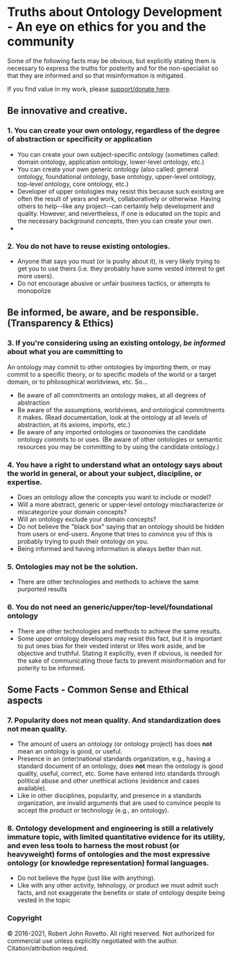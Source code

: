 # Truths about Ontology Development - An eye on ethics for you and the community

Some of the following facts may be obvious, but explicitly stating them is necessary to express the truths for posterity and for the non-specialist so that they are informed and so that misinformation is mitigated.

If you find value in my work, please [support/donate here](https://gogetfunding.com/knowledge-organization-services-ontology-terminology-metadata-concept-analysis/).

## Be innovative and creative.
### 1. You can create your own ontology, regardless of the degree of abstraction or specificity or application
- You can create your own subject-specific ontology (sometimes called: domain ontology, application ontology, lower-level ontology, etc.)
- You can create your own generic ontology (also called: general ontology, foundational ontology, base ontology, upper-level ontology, top-level ontology, core ontology, etc.)
- Developer of upper ontologies may resist this because such existing are often the result of years and work, collaboratively or otherwise. Having others to help--like any project--can certainly help development and quality. However, and nevertheless, if one is educated on the topic and the necessary background concepts, then you can create your own.    
-  
### 2. You do not have to reuse existing ontologies.
- Anyone that says you must (or is pushy about it), is very likely trying to get you to use theirs (i.e. they probably have some vested interest to get more users).
- Do not encourage abusive or unfair business tactics, or attempts to monopolize

## Be informed, be aware, and be responsible. (Transparency & Ethics)
### 3. If you're considering using an existing ontology, _be informed_ about what you are committing to
An ontology may commit to other ontologies by importing them, or may commit to a specific theory, or to specific models of the world or a target domain, or to philosophical worldviews, etc. So...
- Be aware of all commitments an ontology makes, at all degrees of abstraction
- Be aware of the assumptions, worldviews, and ontological commitments it makes. (Read documentation, look at the ontology at all levels of abstraction, at its axioms, imports, etc.)
- Be aware of any imported ontologies or taxonomies the candidate ontology commits to or uses.
(Be aware of other ontologies or semantic resources you may be committing to by using the candidate ontology.)

### 4. You have a right to understand what an ontology says about the world in general, or about your subject, discipline, or expertise.
- Does an ontology allow the concepts you want to include or model?
- Will a more abstract, generic or upper-level ontology mischaracterize or miscategorize your domain concepts? 
- Will an ontology exclude your domain concepts? 
- Do not believe the "black box" saying that an ontology should be hidden from users or end-users. Anyone that tries to convince you of this is probably trying to push their ontology on you.
- Being informed and having information is always better than not.

### 5. Ontologies may not be the solution.
- There are other technologies and methods to achieve the same purported results

### 6. You do not need an generic/upper/top-level/foundational ontology
- There are other technologies and methods to achieve the same results.
- Some upper ontology developers may resist this fact, but it is important to put ones bias for their vested interst or lifes work aside, and be objective and truthful. Stating it explicitly, even if obvious, is needed for the sake of communicating those facts to prevent misinformation and for poterity to be informed.

## Some Facts - Common Sense and Ethical aspects

### 7. Popularity does not mean quality. And standardization does not mean quality.
- The amount of users an ontology (or ontology project) has does **not** mean an ontology is good, or useful.
- Presence in an (inter)national standards organization, e.g., having a standard document of an ontology, does **not** mean the ontology is good quality, useful, correct, etc. Some have entered into standards through political abuse and other unethical actions (evidence and cases available).
- Like in other disciplines, popularity, and presence in a standards organization, are invalid arguments that are used to convince people to accept the product or technology (e.g., an ontology).

### 8. Ontology development and engineering is still a relatively immature topic, with limited quantitative evidence for its utility, and even less tools to harness the most robust (or heavyweight) forms of ontologies and the most expressive ontology (or knowledge representation) formal languages.
- Do not believe the hype (just like with anything).
- Like with any other activity, tehnology, or product we must admit such facts, and not exaggerate the benefits or state of ontology despite being vested in the topic

### Copyright
© 2016-2021, Robert John Rovetto. All right reserved. Not authorized for commercial use unless explicitly negotiated with the author. Citation/attribution required.
